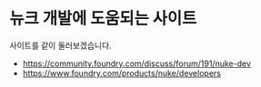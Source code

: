 # 뉴크 개발에 도움되는 사이트

사이트를 같이 둘러보겠습니다.

- https://community.foundry.com/discuss/forum/191/nuke-dev
- https://www.foundry.com/products/nuke/developers
